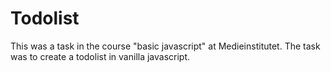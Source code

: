 # Todolist
This was a task in the course "basic javascript" at Medieinstitutet. The task was to create a todolist in vanilla javascript.

